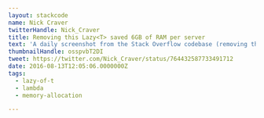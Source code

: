 ```yaml
---
layout: stackcode
name: Nick Craver
twitterHandle: Nick_Craver
title: Removing this Lazy<T> saved 6GB of RAM per server
text: 'A daily screenshot from the Stack Overflow codebase (removing this Lazy<T> saved 6GB of RAM per server). '
thumbnailHandle: osspvbT2DI
tweet: https://twitter.com/Nick_Craver/status/764432587733491712
date: 2016-08-13T12:05:06.0000000Z
tags:
  - lazy-of-t
  - lambda
  - memory-allocation

---
```

